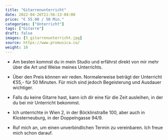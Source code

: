 ```yaml
---
title: "Gitarrenunterricht"
date: 2022-04-26T21:56:13-04:00
price: "€ 55.00 / 50 Min."
categories: ["Unterricht"]
tags: ["Gitarre"]
draft: false
images: [5_gitarrenunterricht.jpg]
source: https://www.promusica.co/
weight: 10
---
```


- Am besten kommst du in mein Studio und erfährst direkt von mir mehr über die Art und Weise meines Unterrichts.
<!--more-->
- Über den Preis können wir reden. Normalerweise beträgt der Unterricht €55,- für 50 Minuten. Für mich sind jedoch Begeisterung und Ausdauer wichtiger.

- Falls du keine Gitarre hast, kann ich dir eine für die Zeit ausleihen, in der du bei mir Unterricht bekommst.

- Ich unterrichte in Wien 2, in der Böcklinstraße 100, aber auch in Klosterneuburg, in der Doppelngasse 94/9.

- Ruf mich an, um einen unverbindlichen Termin zu vereinbaren. Ich freue mich schon darauf.
